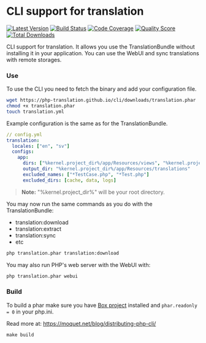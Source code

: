 # CLI support for translation

[![Latest Version](https://img.shields.io/github/release/php-translation/cli.svg?style=flat-square)](https://github.com/php-translation/cli/releases)
[![Build Status](https://img.shields.io/travis/php-translation/cli.svg?style=flat-square)](https://travis-ci.org/php-translation/cli)
[![Code Coverage](https://img.shields.io/scrutinizer/coverage/g/php-translation/cli.svg?style=flat-square)](https://scrutinizer-ci.com/g/php-translation/cli)
[![Quality Score](https://img.shields.io/scrutinizer/g/php-translation/cli.svg?style=flat-square)](https://scrutinizer-ci.com/g/php-translation/cli)
[![Total Downloads](https://img.shields.io/packagist/dt/php-translation/cli.svg?style=flat-square)](https://packagist.org/packages/php-translation/cli)

CLI support for translation. It allows you use the TranslationBundle without installing it in your application. You can
use the WebUI and sync translations with remote storages.
 
### Use

To use the CLI you need to fetch the binary and add your configuration file. 

```bash
wget https://php-translation.github.io/cli/downloads/translation.phar
chmod +x translation.phar
touch translation.yml
```

Example configuration is the same as for the TranslationBundle. 

```yaml
// config.yml
translation:
  locales: ["en", "sv"]
  configs:
    app:
      dirs: ["%kernel.project_dir%/app/Resources/views", "%kernel.project_dir%/src"]
      output_dir: "%kernel.project_dir%/app/Resources/translations"
      excluded_names: ["*TestCase.php", "*Test.php"]
      excluded_dirs: [cache, data, logs]
```

> **Note:** "%kernel.project_dir%" will be your root directory. 

You may now run the same commands as you do with the TranslationBundle:

* translation:download                                  
* translation:extract  
* translation:sync  
* etc

``` bash
php translation.phar translation:download
```


You may also run PHP's web server with the WebUI with: 
 
``` bash
php translation.phar webui
```

### Build

To build a phar make sure you have [Box project](https://box-project.github.io/box2/) installed and
`phar.readonly = 0` in your php.ini. 

Read more at: https://moquet.net/blog/distributing-php-cli/

```
make build
```
